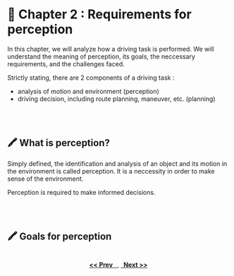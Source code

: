# 📘 Chapter 2 : Requirements for perception

In this chapter, we will analyze how a driving task is performed. We will understand the meaning of perception, its goals, the neccessary requirements, and the challenges faced.

Strictly stating, there are 2 components of a driving task :
* analysis of motion and environment (perception)
* driving decision, including route planning, maneuver, etc. (planning)

<br>
<br>

## 🖍️ What is perception?
Simply defined, the identification and analysis of an object and its motion in the environment is called perception. It is a neccessity in order to make sense of the environment.

Perception is required to make informed decisions.

<br>
<br>

## 🖍️ Goals for perception

<br/>
<div align="center">
   <b><a href="https://github.com/A-I-Research-Facility/Self-driving-cars/tree/main/Module%201/Chapter%201#-chapter-1--taxonomy-of-driving"><< Prev &nbsp;&nbsp;</a></b>,
   <b><a href="#">&nbsp;&nbsp;Next >></a></b>
</div>
<br/>
